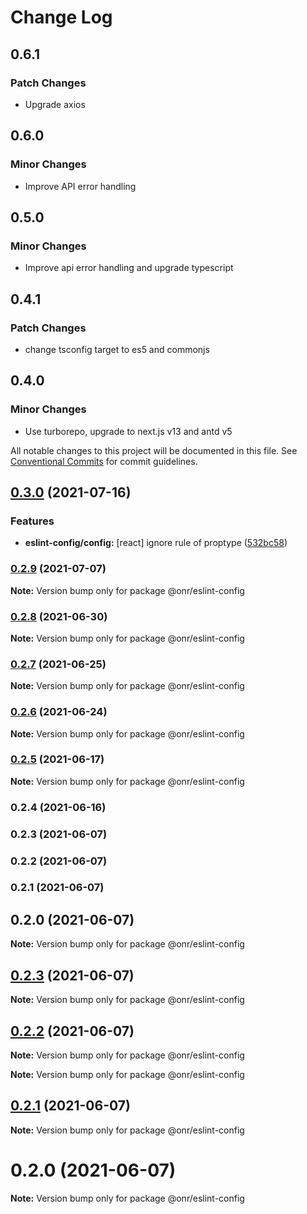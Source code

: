 # Change Log

## 0.6.1

### Patch Changes

- Upgrade axios

## 0.6.0

### Minor Changes

- Improve API error handling

## 0.5.0

### Minor Changes

- Improve api error handling and upgrade typescript

## 0.4.1

### Patch Changes

- change tsconfig target to es5 and commonjs

## 0.4.0

### Minor Changes

- Use turborepo, upgrade to next.js v13 and antd v5

All notable changes to this project will be documented in this file.
See [Conventional Commits](https://conventionalcommits.org) for commit guidelines.

## [0.3.0](https://github.com/OnrampLab/onr-react-ui/compare/@onr/eslint-config@0.2.9...@onr/eslint-config@0.3.0) (2021-07-16)

### Features

- **eslint-config/config:** [react] ignore rule of proptype ([532bc58](https://github.com/OnrampLab/onr-react-ui/commit/532bc58ff3375b309b58ffb23426c9ce75169020))

### [0.2.9](https://github.com/OnrampLab/onr-react-ui/compare/@onr/eslint-config@0.2.8...@onr/eslint-config@0.2.9) (2021-07-07)

**Note:** Version bump only for package @onr/eslint-config

### [0.2.8](https://github.com/OnrampLab/onr-react-ui/compare/@onr/eslint-config@0.2.7...@onr/eslint-config@0.2.8) (2021-06-30)

**Note:** Version bump only for package @onr/eslint-config

### [0.2.7](https://github.com/OnrampLab/onr-react-ui/compare/@onr/eslint-config@0.2.6...@onr/eslint-config@0.2.7) (2021-06-25)

**Note:** Version bump only for package @onr/eslint-config

### [0.2.6](https://github.com/OnrampLab/onr-react-ui/compare/@onr/eslint-config@0.2.5...@onr/eslint-config@0.2.6) (2021-06-24)

**Note:** Version bump only for package @onr/eslint-config

### [0.2.5](https://github.com/OnrampLab/onr-react-ui/compare/@onr/eslint-config@0.2.4...@onr/eslint-config@0.2.5) (2021-06-17)

**Note:** Version bump only for package @onr/eslint-config

### 0.2.4 (2021-06-16)

### 0.2.3 (2021-06-07)

### 0.2.2 (2021-06-07)

### 0.2.1 (2021-06-07)

## 0.2.0 (2021-06-07)

**Note:** Version bump only for package @onr/eslint-config

## [0.2.3](https://github.com/OnrampLab/onr-react-ui/compare/v0.2.2...v0.2.3) (2021-06-07)

**Note:** Version bump only for package @onr/eslint-config

## [0.2.2](https://github.com/OnrampLab/onr-react-ui/compare/v0.2.1...v0.2.2) (2021-06-07)

**Note:** Version bump only for package @onr/eslint-config

**Note:** Version bump only for package @onr/eslint-config

## [0.2.1](https://github.com/OnrampLab/onr-react-ui/compare/v0.2.0...v0.2.1) (2021-06-07)

**Note:** Version bump only for package @onr/eslint-config

# 0.2.0 (2021-06-07)

**Note:** Version bump only for package @onr/eslint-config
